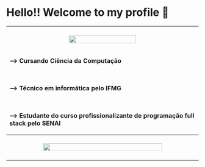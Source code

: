 # Hello!! Welcome to my profile 🤠

| <br><img src="https://cdn.discordapp.com/attachments/1042105628958654536/1068250295408279583/ezgif.com-gif-maker.gif" width="60%"><br><br><p align="left">--> Cursando Ciência da Computação</p><br><p align="left">--> Técnico em informática pelo IFMG</p><br><p align="left">--> Estudante do curso profissionalizante de programação full stack pelo SENAI</p> |
|------------------------------------------------------------------------------------------------------------------------------|
| <br><div align="center"><img src="https://github-readme-stats.vercel.app/api/top-langs/?username=panppa&layout=compact&langs_count=7&theme=dracula&border_color=ff6e96" width="80%" ></div><br> |
